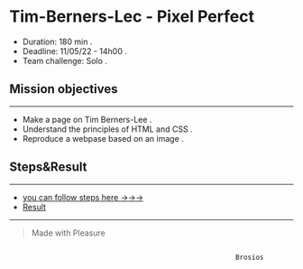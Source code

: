# Tim-Berners-Lec - Pixel Perfect

- Duration: 180 min .
- Deadline: 11/05/22 - 14h00 .
- Team challenge: Solo .

## Mission objectives

---

- Make a page on Tim Berners-Lee .
- Understand the principles of HTML and CSS .
- Reproduce a webpase based on an image .

## Steps&Result

---

- [you can follow steps here ->->->](https://github.com/becodeorg/Swartz-6/blob/main/1.The-Field/8.Html-CSS/tim-berners-lee.adoc)
- [Result](https://brosios.github.io/Tim-Berners-Lec/)

---

> Made with Pleasure

```

                                                        Brosios

```
